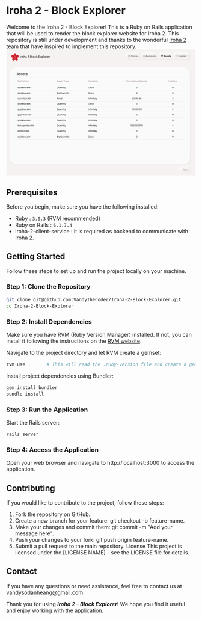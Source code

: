 # Iroha 2 - Block Explorer
Welcome to the Iroha 2 - Block Explorer! This is a Ruby on Rails application that will be used to render the block explorer website for Iroha 2. This repository is still under development and thanks to the wonderful [Iroha 2](https://iroha.tech/) team that have inspired to implement this repository.
![Demo picture](./public/demo.png)

## Prerequisites
Before you begin, make sure you have the following installed:

- Ruby : `3.0.3` (RVM recommended)
- Ruby on Rails : `6.1.7.4`
- iroha-2-client-service : it is required as backend to communicate with Iroha 2.

## Getting Started
Follow these steps to set up and run the project locally on your machine.

### Step 1: Clone the Repository

```sh
git clone git@github.com:VandyTheCoder/Iroha-2-Block-Explorer.git
cd Iroha-2-Block-Explorer
```

### Step 2: Install Dependencies
Make sure you have RVM (Ruby Version Manager) installed. If not, you can install it following the instructions on the [RVM website](https://rvm.io/).

Navigate to the project directory and let RVM create a gemset:

```sh
rvm use .      # This will read the .ruby-version file and create a gemset if not already present
```
Install project dependencies using Bundler:

```sh
gem install bundler
bundle install
```

### Step 3: Run the Application

Start the Rails server:

```sh
rails server
```

### Step 4: Access the Application
Open your web browser and navigate to http://localhost:3000 to access the application.

## Contributing
If you would like to contribute to the project, follow these steps:

1. Fork the repository on GitHub.
2. Create a new branch for your feature: git checkout -b feature-name.
3. Make your changes and commit them: git commit -m "Add your message here".
4. Push your changes to your fork: git push origin feature-name.
5. Submit a pull request to the main repository.
License
This project is licensed under the [LICENSE NAME] - see the LICENSE file for details.

## Contact
If you have any questions or need assistance, feel free to contact us at vandysodanheang@gmail.com.

Thank you for using ***Iroha 2 - Block Explorer***! We hope you find it useful and enjoy working with the application.
